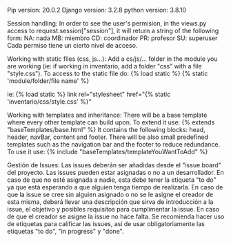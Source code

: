 Pip version: 20.0.2
Django version: 3.2.8
python version: 3.8.10

Session handling:
In order to see the user's permision, in the views.py  access to request.session["session"], it will return a string of the following form: 
NA: nada
MB: miembro
CD: coordinador
PR: profesor
SU: superuser
Cada permiso tiene un cierto nivel de acceso.

Working with static files (css, js...):
Add a cs/js/... folder in the module you are working (ie: if working in inventario, add a folder "css" with a file "style.css"). To access to the static file do:
{% load static %}
{% static 'module/folder/file name' %}

ie:
{% load static %}
link rel="stylesheet" href="{% static 'inventario/css/style.css' %}"

Working with templates and inheritance:
There will be a base template where every other template can build upon. To extend it use: {% extends "baseTemplates/base.html" %}
It contains the following blocks: head, header, navBar, content and footer.
There will be also small predefined templates such as the navigation bar and the footer to reduce redundance. To use it use: {% include "baseTemplates/templateYouWantToAdd" %}

Gestión de Issues:
Las issues deberán ser añadidas desde el "issue board" del proyecto. Las issues pueden estar asignadas o no a un desarrollador. En caso de que no esté asignada a nadie, esta debe tener la etiqueta "to do" ya que está esperando a que alguien tenga tiempo de realizarla. 
En caso de que la issue se cree sin alguien asignado o no se le asigne el creador de esta misma, deberá llevar una descripción que sirva de introducción a la issue, el objetivo y posibles requisitos para cumplimentar la issue. En caso de que el creador se asigne la issue no hace falta.
Se recomienda hacer uso de etiquetas para calificar las issues, así de usar obligatoriamente las etiquetas "to do", "in progress" y "done".
